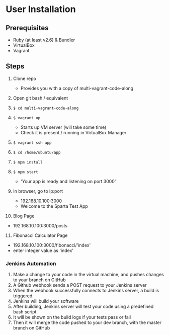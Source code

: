 # User Installation

## Prerequisites

- Ruby (at least v2.6) & Bundler
- VirtualBox
- Vagrant

## Steps

1. Clone repo
	- Provides you with a copy of multi-vagrant-code-along
2. Open git bash / equivalent
3. `$ cd multi-vagrant-code-along`
4. `$ vagrant up`
	- Starts up VM server (will take some time)
	- Check it is present / running in VirtualBox Manager

5. `$ vagrant ssh app`
6. `$ cd /home/ubuntu/app`
7. `$ npm install`
8. `$ npm start`
	- 'Your app is ready and listening on port 3000'
9. In browser, go to ip:port
	- 192.168.10.100:3000
	- Welcome to the Sparta Test App
10. Blog Page
  - 192.168.10.100:3000/posts
11. Fibonacci Calculator Page
  - 192.168.10.100:3000/fibonacci/'index'
  - enter integer value as 'index'


### Jenkins Automation

1. Make a change to your code in the virtual machine, and pushes changes to your branch on GitHub
2. A Github webhook sends a POST request to your Jenkins server
3. When the webhook successfully connects to Jenkins server, a build is triggered.
4. Jenkins will build your software
5. After building, Jenkins server will test your code using a predefined bash script
6. It will be shown on the build logs if your tests pass or fail
7. Then it will merge the code pushed to your dev branch, with the master branch on GitHub
